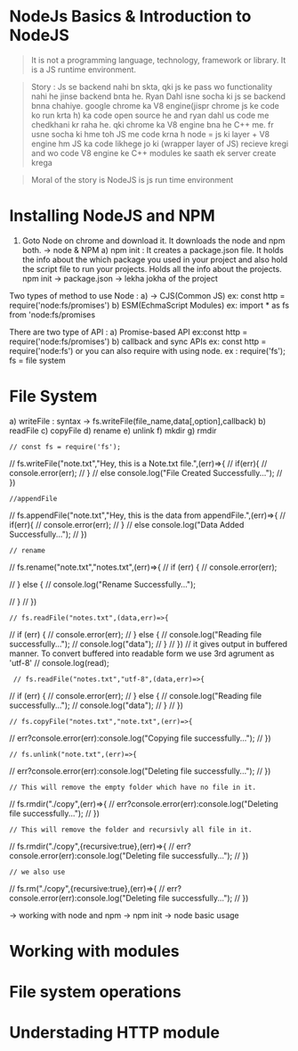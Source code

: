 # NodeJs Basics &  Introduction to NodeJS
> It is not a programming language, technology, framework or library. It is a JS runtime environment.

> Story : Js se backend nahi bn skta, qki js ke pass wo functionality nahi he jinse backend bnta he. Ryan Dahl isne socha ki js se backend bnna chahiye.
> google chrome ka V8 engine(jispr chrome js ke code ko run krta h) ka code open source he and ryan dahl us code me chedkhani kr raha he. qki chrome ka V8 engine bna he C++ me.
> fr usne socha ki hme toh JS me code krna h
  node = js ki layer + V8 engine
  hm JS ka code likhege jo ki (wrapper layer of JS) recieve kregi and wo code V8 engine ke C++ modules ke saath ek server create krega

> Moral of the story is NodeJS is js run time environment


# Installing NodeJS and NPM 
1. Goto Node on chrome and download it. It downloads the node and npm both. 
 -> node & NPM 
 a) npm init : It creates a package.json file. It holds the info about the which package you used in your project and also hold the script file to run your projects. Holds all the info about the projects.
 npm init -> package.json -> lekha jokha of the project

 Two types of method to use Node : a) -> CJS(Common JS) ex: const http = require('node:fs/promises') 
 b) ESM(EchmaScript Modules) ex: import * as fs from 'node:fs/promises

 There are two type of API : 
 a) Promise-based API ex:const http = require('node:fs/promises') 
b) callback and sync APIs ex: const http = require('node:fs') 
or you can also require with using node. ex :  require('fs');
 fs = file system
 
# File System
a) writeFile : syntax -> fs.writeFile(file_name,data[,option],callback)
b) readFile
c) copyFile
d) rename
e) unlink
f) mkdir
g) rmdir

    // const fs = require('fs');

// fs.writeFile("note.txt","Hey, this is a Note.txt file.",(err)=>{
//     if(err){
//         console.error(err);
//     }
//     else console.log("File Created Successfully...");
// })


    //appendFile
// fs.appendFile("note.txt","Hey, this is the data from appendFile.",(err)=>{
//     if(err){
//         console.error(err);
//     }
//     else console.log("Data Added Successfully...");
// })

    // rename
// fs.rename("note.txt","notes.txt",(err)=>{
//     if (err) {
//         console.error(err);
        
//     } else {
//         console.log("Rename Successfully...");
        
//     }
// })

    // fs.readFile("notes.txt",(data,err)=>{
//     if (err) {
//         console.error(err);
//     } else {
//         console.log("Reading file successfully...");
//         console.log("data");
//     }
// })  // it gives output in buffered manner. To convert buffered into readable form we use 3rd agrument as 'utf-8'
// console.log(read);

     // fs.readFile("notes.txt","utf-8",(data,err)=>{
//     if (err) {
//         console.error(err);
//     } else {
//         console.log("Reading file successfully...");
//         console.log("data");
//     }
// })

    // fs.copyFile("notes.txt","note.txt",(err)=>{   
//     err?console.error(err):console.log("Copying file successfully...");
// })

    // fs.unlink("note.txt",(err)=>{
//     err?console.error(err):console.log("Deleting file successfully...");
// })

    // This will remove the empty folder which have no file in it.
// fs.rmdir("./copy",(err)=>{
    //     err?console.error(err):console.log("Deleting file successfully...");
    // })
    
    
    // This will remove the folder and recursivly all file in it.
// fs.rmdir("./copy",{recursive:true},(err)=>{
//     err?console.error(err):console.log("Deleting file successfully...");
// })
   
    // we also use 
// fs.rm("./copy",{recursive:true},(err)=>{
//     err?console.error(err):console.log("Deleting file successfully...");
// })




 
 -> working with node and npm
 -> npm init 
 -> node basic usage

 


# Working with modules


# File system operations
# Understading HTTP module